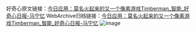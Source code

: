 好奇心原文链接：[今日应用：莫名火起来的又一个像素游戏Timberman_智能_好奇心日报-马宁忆](https://www.qdaily.com/articles/1501.html)
WebArchive归档链接：[今日应用：莫名火起来的又一个像素游戏Timberman_智能_好奇心日报-马宁忆](http://web.archive.org/web/20160809201349/http://www.qdaily.com/articles/1501.html)
![image](http://ww3.sinaimg.cn/large/007d5XDply1g3v4frvsqrj30u03dmnlo)